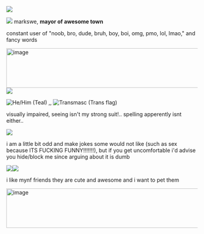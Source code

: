 <a href="https://visitorbadge.io/status?path=marksw-e%2FREADME"><img src="https://api.visitorbadge.io/api/visitors?path=marksw-e%2FREADME&label=derp&countColor=%23d9e3f0&style=plastic" /></a>

<img src="https://64.media.tumblr.com/9c14dec7b9dad586ec5a0f70748d3acf/2c233c0d3ddf0421-87/s75x75_c1/fa2d076ee8dfdb14d86c145df051a218527422b5.gifv"/> markswe, **mayor of awesome town**

constant user of "noob, bro, dude, bruh, boy, boi, omg, pmo, lol, lmao," and fancy words 

<img width="1204" height="104" alt="image" src="https://github.com/user-attachments/assets/5f41dfd9-9df0-4243-acf7-bc4f4a9586ff" />
<img src="https://64.media.tumblr.com/844652d1cf8d2c0fab25d6dd0c199452/473928ea48888009-d1/s100x200/e713bd7fe02ec050ecd9cda77e85c0378864a3ee.jpg"/>

<img src="https://i.imgur.com/aPfqvmf.png" alt="He/Him (Teal)"/> ,,
<img src="https://i.imgur.com/GWb9eUn.png" alt="Transmasc (Trans flag)"/>


visually impaired, seeing isn't my strong suit!.. spelling apperently isnt either..

<img src="https://file.garden/Z00iePFOQVsOSq8V/others%20stampz/rofllol.gifv"/>

i am a little bit odd and make jokes some would not like (such as sex because ITS FUCKING FUNNY!!!!!!!), but if you get uncomfortable i'd advise you hide/block me since arguing about it is dumb 

<img src="https://file.garden/Z00iePFOQVsOSq8V/s/8.gifv"/><img src="https://file.garden/Z00iePFOQVsOSq8V/s/7.gifv"/>

i like mynf friends they are cute and awesome and i want to pet them

<img width="1204" height="104" alt="image" src="https://github.com/user-attachments/assets/d4480a3f-5c9e-4fb3-9fed-34c1d9a3a78a" />

